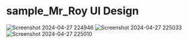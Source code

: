 # sample_Mr_Roy UI Design
 
![Screenshot 2024-04-27 224946](https://github.com/lulitha/sample_Mr_Roy/assets/34537840/b497f79f-1b4f-4905-b5f6-06ab82c2ed45)
![Screenshot 2024-04-27 225033](https://github.com/lulitha/sample_Mr_Roy/assets/34537840/b5ce2ef8-82c8-4f48-831c-4e0a71c032ec)
![Screenshot 2024-04-27 225010](https://github.com/lulitha/sample_Mr_Roy/assets/34537840/c2cc026a-005c-4a28-8666-92eed9433946)
